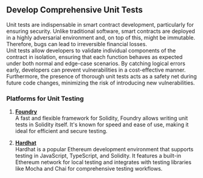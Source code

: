 ## Develop Comprehensive Unit Tests

Unit tests are indispensable in smart contract development, particularly for ensuring security. Unlike traditional software, smart contracts are deployed in a highly adversarial environment and, on top of this, might be immutable. Therefore, bugs can lead to irreversible financial losses.  
Unit tests allow developers to validate individual components of the contract in isolation, ensuring that each function behaves as expected under both normal and edge-case scenarios. By catching logical errors early, developers can prevent vulnerabilities in a cost-effective manner.  
Furthermore, the presence of thorough unit tests acts as a safety net during future code changes, minimizing the risk of introducing new vulnerabilities.

### Platforms for Unit Testing

1. **[Foundry](https://github.com/foundry-rs/foundry)**  
   A fast and flexible framework for Solidity, Foundry allows writing unit tests in Solidity itself. It's known for speed and ease of use, making it ideal for efficient and secure testing.

2. **[Hardhat](https://hardhat.org/)**  
   Hardhat is a popular Ethereum development environment that supports testing in JavaScript, TypeScript, and Solidity. It features a built-in Ethereum network for local testing and integrates with testing libraries like Mocha and Chai for comprehensive testing workflows.
